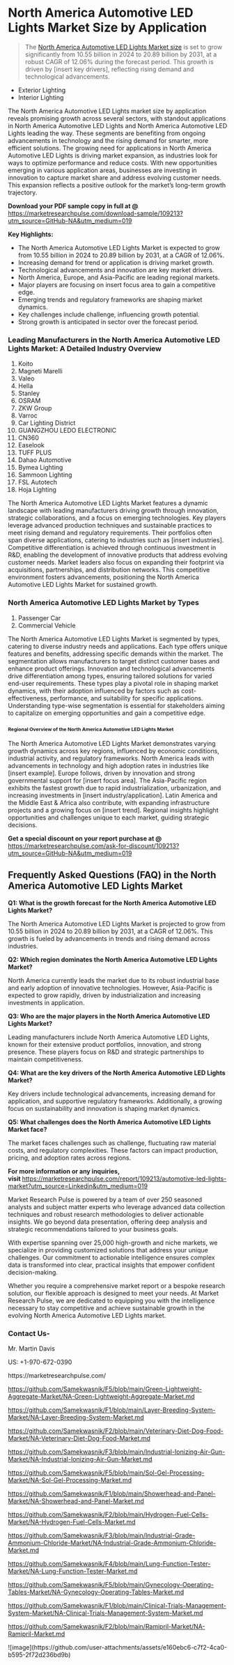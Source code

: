 <h1>North America Automotive LED Lights Market&nbsp;Size by Application</h1><blockquote><p>The <a href="https://marketresearchpulse.com/download-sample/109213?utm_source=GitHub-NA&amp;utm_medium=019">North America Automotive LED Lights Market size</a> is set to grow significantly from 10.55 billion in 2024 to 20.89 billion by 2031, at a robust CAGR of 12.06% during the forecast period. This growth is driven by [insert key drivers], reflecting rising demand and technological advancements.</p></blockquote><ul><li>Exterior Lighting<li> Interior Lighting</li></ul><p>The North America Automotive LED Lights market size by application reveals promising growth across several sectors, with standout applications in North America Automotive LED Lights and North America Automotive LED Lights leading the way. These segments are benefiting from ongoing advancements in technology and the rising demand for smarter, more efficient solutions. The growing need for applications in North America Automotive LED Lights is driving market expansion, as industries look for ways to optimize performance and reduce costs. With new opportunities emerging in various application areas, businesses are investing in innovation to capture market share and address evolving customer needs. This expansion reflects a positive outlook for the market’s long-term growth trajectory.</p><p><strong>Download your PDF sample copy in full at @ </strong><a href="https://marketresearchpulse.com/download-sample/109213?utm_source=GitHub-NA&amp;utm_medium=019">https://marketresearchpulse.com/download-sample/109213?utm_source=GitHub-NA&amp;utm_medium=019</a></p><p><strong>Key Highlights: </strong></p><ul><li>The North America Automotive LED Lights Market is expected to grow from 10.55 billion in 2024 to 20.89 billion by 2031, at a CAGR of 12.06%.</li><li>Increasing demand for trend or application is driving market growth.</li><li>Technological advancements and innovation are key market drivers.</li><li>North America, Europe, and Asia-Pacific are leading regional markets.</li><li>Major players are focusing on insert focus area to gain a competitive edge.</li><li>Emerging trends and regulatory frameworks are shaping market dynamics.</li><li>Key challenges include challenge, influencing growth potential.</li><li>Strong growth is anticipated in sector over the forecast period.</li></ul><h3>Leading Manufacturers in the North America Automotive LED Lights Market: A Detailed Industry Overview</h3><ol><li>Koito</li><li>Magneti Marelli</li><li>Valeo</li><li>Hella</li><li>Stanley</li><li>OSRAM</li><li>ZKW Group</li><li>Varroc</li><li>Car Lighting District</li><li>GUANGZHOU LEDO ELECTRONIC</li><li>CN360</li><li>Easelook</li><li>TUFF PLUS</li><li>Dahao Automotive</li><li>Bymea Lighting</li><li>Sammoon Lighting</li><li>FSL Autotech</li><li>Hoja Lighting</li></ol><div class="flex max-w-full flex-col flex-grow"><div class="min-h-8 text-message flex w-full flex-col items-end gap-2 whitespace-normal break-words [.text-message+&amp;]:mt-5" dir="auto" data-message-author-role="assistant" data-message-id="fd8432e4-4910-450d-b182-61b7bfb0a01f" data-message-model-slug="gpt-4o"><div class="flex w-full flex-col gap-1 empty:hidden first:pt-[3px]"><div class="markdown prose w-full break-words dark:prose-invert light"><p>The North America Automotive LED Lights Market features a dynamic landscape with leading manufacturers driving growth through innovation, strategic collaborations, and a focus on emerging technologies. Key players leverage advanced production techniques and sustainable practices to meet rising demand and regulatory requirements. Their portfolios often span diverse applications, catering to industries such as [insert industries]. Competitive differentiation is achieved through continuous investment in R&amp;D, enabling the development of innovative products that address evolving customer needs. Market leaders also focus on expanding their footprint via acquisitions, partnerships, and distribution networks. This competitive environment fosters advancements, positioning the North America Automotive LED Lights Market for sustained growth.</p></div></div></div></div><h3>North America Automotive LED Lights Market by Types</h3><ol><li>Passenger Car<li> Commercial Vehicle</li></ol><div class="flex max-w-full flex-col flex-grow"><div class="min-h-8 text-message flex w-full flex-col items-end gap-2 whitespace-normal break-words [.text-message+&amp;]:mt-5" dir="auto" data-message-author-role="assistant" data-message-id="084470be-0bb7-4664-bddf-5156b4f41249" data-message-model-slug="gpt-4o-mini"><div class="flex w-full flex-col gap-1 empty:hidden first:pt-[3px]"><div class="markdown prose w-full break-words dark:prose-invert light"><p>The North America Automotive LED Lights Market is segmented by types, catering to diverse industry needs and applications. Each type offers unique features and benefits, addressing specific demands within the market. The segmentation allows manufacturers to target distinct customer bases and enhance product offerings. Innovation and technological advancements drive differentiation among types, ensuring tailored solutions for varied end-user requirements. These types play a pivotal role in shaping market dynamics, with their adoption influenced by factors such as cost-effectiveness, performance, and suitability for specific applications. Understanding type-wise segmentation is essential for stakeholders aiming to capitalize on emerging opportunities and gain a competitive edge.</p></div></div></div></div><h3><span style="font-size: 11px;">Regional Overview of the North America Automotive LED Lights Market</span></h3><div class="flex max-w-full flex-col flex-grow"><div class="min-h-8 text-message flex w-full flex-col items-end gap-2 whitespace-normal break-words [.text-message+&amp;]:mt-5" dir="auto" data-message-author-role="assistant" data-message-id="e9038762-ce64-4e30-91c9-9bd413514231" data-message-model-slug="gpt-4o-mini"><div class="flex w-full flex-col gap-1 empty:hidden first:pt-[3px]"><div class="markdown prose w-full break-words dark:prose-invert light"><p>The North America Automotive LED Lights Market demonstrates varying growth dynamics across key regions, influenced by economic conditions, industrial activity, and regulatory frameworks. North America leads with advancements in technology and high adoption rates in industries like [insert example]. Europe follows, driven by innovation and strong governmental support for [insert focus area]. The Asia-Pacific region exhibits the fastest growth due to rapid industrialization, urbanization, and increasing investments in [insert industry/application]. Latin America and the Middle East &amp; Africa also contribute, with expanding infrastructure projects and a growing focus on [insert trend]. Regional insights highlight opportunities and challenges unique to each market, guiding strategic decisions.</p></div></div></div></div><p><strong>Get a special discount on your report purchase at @ </strong><a href="https://marketresearchpulse.com/ask-for-discount/109213?utm_source=GitHub-NA&amp;utm_medium=019">https://marketresearchpulse.com/ask-for-discount/109213?utm_source=GitHub-NA&amp;utm_medium=019</a></p><h2>Frequently Asked Questions (FAQ) in the North America Automotive LED Lights Market</h2><p><strong>Q1: What is the growth forecast for the North America Automotive LED Lights Market?</strong></p><p>The North America Automotive LED Lights Market is projected to grow from 10.55 billion in 2024 to 20.89 billion by 2031, at a CAGR of 12.06%. This growth is fueled by advancements in trends and rising demand across industries.</p><p><strong>Q2: Which region dominates the North America Automotive LED Lights Market?</strong></p><p>North America currently leads the market due to its robust industrial base and early adoption of innovative technologies. However, Asia-Pacific is expected to grow rapidly, driven by industrialization and increasing investments in application.</p><p><strong>Q3: Who are the major players in the North America Automotive LED Lights Market?</strong></p><p>Leading manufacturers include North America Automotive LED Lights, known for their extensive product portfolios, innovation, and strong presence. These players focus on R&amp;D and strategic partnerships to maintain competitiveness.</p><p><strong>Q4: What are the key drivers of the North America Automotive LED Lights Market?</strong></p><p>Key drivers include technological advancements, increasing demand for application, and supportive regulatory frameworks. Additionally, a growing focus on sustainability and innovation is shaping market dynamics.</p><p><strong>Q5: What challenges does the North America Automotive LED Lights Market face?</strong></p><p>The market faces challenges such as challenge, fluctuating raw material costs, and regulatory complexities. These factors can impact production, pricing, and adoption rates across regions.</p><p><strong>For more information or any inquiries, visit&nbsp;</strong><a href="https://marketresearchpulse.com/report/109213/automotive-led-lights-market?utm_source=Linkedin&utm_medium=019">https://marketresearchpulse.com/report/109213/automotive-led-lights-market?utm_source=Linkedin&utm_medium=019</a></p><p>Market Research Pulse is powered by a team of over 250 seasoned analysts and subject matter experts who leverage advanced data collection techniques and robust research methodologies to deliver actionable insights. We go beyond data presentation, offering deep analysis and strategic recommendations tailored to your business goals.</p><p>With expertise spanning over 25,000 high-growth and niche markets, we specialize in providing customized solutions that address your unique challenges. Our commitment to actionable intelligence ensures complex data is transformed into clear, practical insights that empower confident decision-making.</p><p>Whether you require a comprehensive market report or a bespoke research solution, our flexible approach is designed to meet your needs. At Market Research Pulse, we are dedicated to equipping you with the intelligence necessary to stay competitive and achieve sustainable growth in the evolving North America Automotive LED Lights market.</p><h3><strong>Contact Us-</strong></h3><p>Mr. Martin Davis</p><p>US: +1-970-672-0390</p><p>https://marketresearchpulse.com/</p><p><a href="https://github.com/Samekwasnik/F5/blob/main/Green-Lightweight-Aggregate-Market/NA-Green-Lightweight-Aggregate-Market.md">https://github.com/Samekwasnik/F5/blob/main/Green-Lightweight-Aggregate-Market/NA-Green-Lightweight-Aggregate-Market.md</a></p><p><a href="https://github.com/Samekwasnik/F1/blob/main/Layer-Breeding-System-Market/NA-Layer-Breeding-System-Market.md">https://github.com/Samekwasnik/F1/blob/main/Layer-Breeding-System-Market/NA-Layer-Breeding-System-Market.md</a></p><p><a href="https://github.com/Samekwasnik/F2/blob/main/Veterinary-Diet-Dog-Food-Market/NA-Veterinary-Diet-Dog-Food-Market.md">https://github.com/Samekwasnik/F2/blob/main/Veterinary-Diet-Dog-Food-Market/NA-Veterinary-Diet-Dog-Food-Market.md</a></p><p><a href="https://github.com/Samekwasnik/F3/blob/main/Industrial-Ionizing-Air-Gun-Market/NA-Industrial-Ionizing-Air-Gun-Market.md">https://github.com/Samekwasnik/F3/blob/main/Industrial-Ionizing-Air-Gun-Market/NA-Industrial-Ionizing-Air-Gun-Market.md</a></p><p><a href="https://github.com/Samekwasnik/F5/blob/main/Sol-Gel-Processing-Market/NA-Sol-Gel-Processing-Market.md">https://github.com/Samekwasnik/F5/blob/main/Sol-Gel-Processing-Market/NA-Sol-Gel-Processing-Market.md</a></p><p><a href="https://github.com/Samekwasnik/F1/blob/main/Showerhead-and-Panel-Market/NA-Showerhead-and-Panel-Market.md">https://github.com/Samekwasnik/F1/blob/main/Showerhead-and-Panel-Market/NA-Showerhead-and-Panel-Market.md</a></p><p><a href="https://github.com/Samekwasnik/F2/blob/main/Hydrogen-Fuel-Cells-Market/NA-Hydrogen-Fuel-Cells-Market.md">https://github.com/Samekwasnik/F2/blob/main/Hydrogen-Fuel-Cells-Market/NA-Hydrogen-Fuel-Cells-Market.md</a></p><p><a href="https://github.com/Samekwasnik/F3/blob/main/Industrial-Grade-Ammonium-Chloride-Market/NA-Industrial-Grade-Ammonium-Chloride-Market.md">https://github.com/Samekwasnik/F3/blob/main/Industrial-Grade-Ammonium-Chloride-Market/NA-Industrial-Grade-Ammonium-Chloride-Market.md</a></p><p><a href="https://github.com/Samekwasnik/F4/blob/main/Lung-Function-Tester-Market/NA-Lung-Function-Tester-Market.md">https://github.com/Samekwasnik/F4/blob/main/Lung-Function-Tester-Market/NA-Lung-Function-Tester-Market.md</a></p><p><a href="https://github.com/Samekwasnik/F5/blob/main/Gynecology-Operating-Tables-Market/NA-Gynecology-Operating-Tables-Market.md">https://github.com/Samekwasnik/F5/blob/main/Gynecology-Operating-Tables-Market/NA-Gynecology-Operating-Tables-Market.md</a></p><p><a href="https://github.com/Samekwasnik/F1/blob/main/Clinical-Trials-Management-System-Market/NA-Clinical-Trials-Management-System-Market.md">https://github.com/Samekwasnik/F1/blob/main/Clinical-Trials-Management-System-Market/NA-Clinical-Trials-Management-System-Market.md</a></p><p><a href="https://github.com/Samekwasnik/F2/blob/main/Ramipril-Market/NA-Ramipril-Market.md">https://github.com/Samekwasnik/F2/blob/main/Ramipril-Market/NA-Ramipril-Market.md</a></p>
![image](https://github.com/user-attachments/assets/e160ebc6-c7f2-4ca0-b595-2f72d236bd9b)
